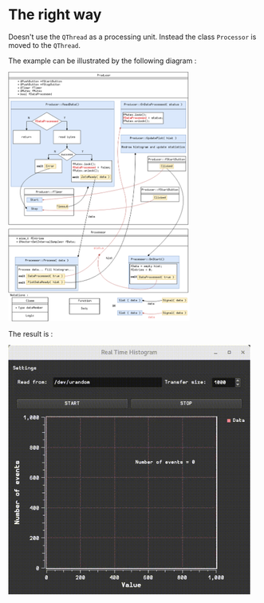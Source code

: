 # The right way 

Doesn't use the `QThread` as a processing unit. Instead the class `Processor` is moved to the `QThread`.

The example can be illustrated by the following diagram :

<p float="center">
  <img src="/right/diagram.png" height="500">
</p>

The result is :

<p float="center">
  <img src="/right/result.gif" height="500">
</p>
